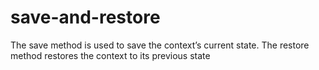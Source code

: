 # save-and-restore
The save method is used to save the context’s current state. The restore method restores the context to its previous state
